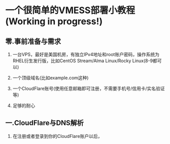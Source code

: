 # 一个很简单的VMESS部署小教程(Working in progress!)

## 零.事前准备与需求

1. 一台VPS，最好是美国机房，有独立IPv4地址和root账户密码，操作系统为RHEL衍生发行版，比如CentOS Stream/Alma Linux/Rocky Linux(8-9都可以)
  
2. 一个顶级域名(比如example.com这种)
  
3. 一个CloudFlare账号(使用任意邮箱即可注册，不需要手机号/信用卡/实名验证等)
  
4. 足够的耐心
  

## 一.CloudFlare与DNS解析

1. 在注册或者登录到你的CloudFlare账户以后，
